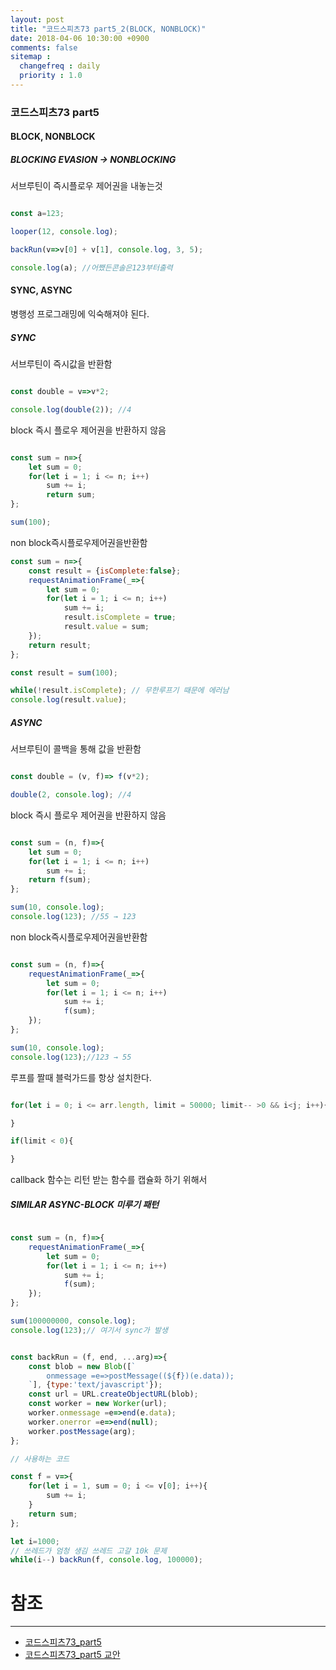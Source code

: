 ```yaml
---
layout: post
title: "코드스피츠73 part5_2(BLOCK, NONBLOCK)"
date: 2018-04-06 10:30:00 +0900
comments: false
sitemap :
  changefreq : daily
  priority : 1.0
---
```


### 코드스피츠73 part5

#### BLOCK, NONBLOCK

##### BLOCKING EVASION -> NONBLOCKING

서브루틴이 즉시플로우 제어권을 내놓는것

```javascript

const a=123;

looper(12, console.log);

backRun(v=>v[0] + v[1], console.log, 3, 5);

console.log(a); //어쨌든콘솔은123부터출력

```

#### SYNC, ASYNC

병행성 프로그래밍에 익숙해져야 된다.

##### SYNC

서브루틴이 즉시값을 반환함

```javascript

const double = v=>v*2;

console.log(double(2)); //4


```

block 즉시 플로우 제어권을 반환하지 않음

```javascript

const sum = n=>{
	let sum = 0;
	for(let i = 1; i <= n; i++) 
		sum += i;
		return sum;
};

sum(100);

```

non block즉시플로우제어권을반환함

```javascript
const sum = n=>{
	const result = {isComplete:false};
	requestAnimationFrame(_=>{
		let sum = 0;
		for(let i = 1; i <= n; i++) 
			sum += i;
			result.isComplete = true;
			result.value = sum;
	});
	return result;
};

const result = sum(100);

while(!result.isComplete); // 무한루프기 때문에 에러남
console.log(result.value); 

```
##### ASYNC

서브루틴이 콜백을 통해 값을 반환함
 
```javascript

const double = (v, f)=> f(v*2); 

double(2, console.log); //4

```

block 즉시 플로우 제어권을 반환하지 않음

```javascript

const sum = (n, f)=>{
	let sum = 0;
	for(let i = 1; i <= n; i++) 
		sum += i;
	return f(sum);
};

sum(10, console.log);
console.log(123); //55 → 123

```

non block즉시플로우제어권을반환함

```javascript

const sum = (n, f)=>{
	requestAnimationFrame(_=>{
		let sum = 0;
		for(let i = 1; i <= n; i++) 
			sum += i;
			f(sum);
	});
};

sum(10, console.log);
console.log(123);//123 → 55

```

루프를 짤때 블럭가드를 항상 설치한다.

```javascript

for(let i = 0; i <= arr.length, limit = 50000; limit-- >0 && i<j; i++){

}

if(limit < 0){

}

```

callback 함수는 리턴 받는 함수를 캡슐화 하기 위해서 

##### SIMILAR ASYNC-BLOCK 미루기 패턴 


```javascript

const sum = (n, f)=>{
	requestAnimationFrame(_=>{
		let sum = 0;
		for(let i = 1; i <= n; i++) 
			sum += i;
			f(sum);
	});
};

sum(100000000, console.log);
console.log(123);// 여기서 sync가 발생

```


```javascript

const backRun = (f, end, ...arg)=>{
	const blob = new Blob([`
		onmessage =e=>postMessage((${f})(e.data));
	`], {type:'text/javascript'});
	const url = URL.createObjectURL(blob);
	const worker = new Worker(url);
	worker.onmessage =e=>end(e.data);
	worker.onerror =e=>end(null);
	worker.postMessage(arg);
};

// 사용하는 코드 

const f = v=>{
	for(let i = 1, sum = 0; i <= v[0]; i++){
		sum += i;
	}
	return sum;
};

let i=1000;
// 쓰레드가 엄청 생김 쓰레드 고갈 10k 문제
while(i--) backRun(f, console.log, 100000);

```



# 참조 
-----
* [코드스피츠73_part5](https://www.youtube.com/watch?v=BeFekctVoq0)
* [코드스피츠73_part5 교안](https://onedrive.live.com/?authkey=%21AM2CnCfuu1K5R5g&cid=AE0BF2746200B9CD&id=AE0BF2746200B9CD%2156080&parId=AE0BF2746200B9CD%2146307&o=OneUp)

